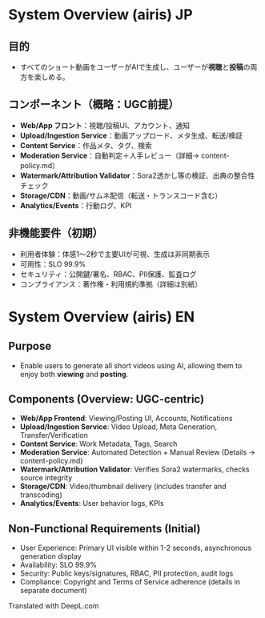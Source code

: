# System Overview (airis) JP

## 目的
- すべてのショート動画をユーザーがAIで生成し、ユーザーが**視聴**と**投稿**の両方を楽しめる。

## コンポーネント（概略：UGC前提）
- **Web/App フロント**：視聴/投稿UI、アカウント、通知
- **Upload/Ingestion Service**：動画アップロード、メタ生成、転送/検証
- **Content Service**：作品メタ、タグ、検索
- **Moderation Service**：自動判定＋人手レビュー（詳細→ content-policy.md）
- **Watermark/Attribution Validator**：Sora2透かし等の検証、出典の整合性チェック
- **Storage/CDN**：動画/サムネ配信（転送・トランスコード含む）
- **Analytics/Events**：行動ログ、KPI

## 非機能要件（初期）
- 利用者体験：体感1〜2秒で主要UIが可視、生成は非同期表示
- 可用性：SLO 99.9%
- セキュリティ：公開鍵/署名、RBAC、PII保護、監査ログ
- コンプライアンス：著作権・利用規約準拠（詳細は別紙）

# System Overview (airis) EN

## Purpose
- Enable users to generate all short videos using AI, allowing them to enjoy both **viewing** and **posting**.

## Components (Overview: UGC-centric)
- **Web/App Frontend**: Viewing/Posting UI, Accounts, Notifications
- **Upload/Ingestion Service**: Video Upload, Meta Generation, Transfer/Verification
- **Content Service**: Work Metadata, Tags, Search
- **Moderation Service**: Automated Detection + Manual Review (Details → content-policy.md)
- **Watermark/Attribution Validator**: Verifies Sora2 watermarks, checks source integrity
- **Storage/CDN**: Video/thumbnail delivery (includes transfer and transcoding)
- **Analytics/Events**: User behavior logs, KPIs

## Non-Functional Requirements (Initial)
- User Experience: Primary UI visible within 1-2 seconds, asynchronous generation display
- Availability: SLO 99.9%
- Security: Public keys/signatures, RBAC, PII protection, audit logs
- Compliance: Copyright and Terms of Service adherence (details in separate document)

Translated with DeepL.com
